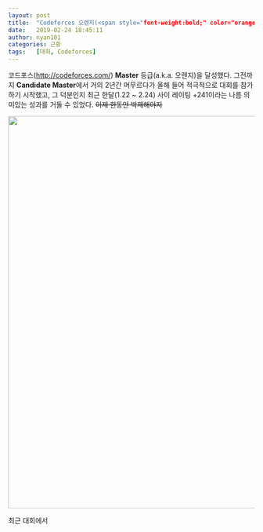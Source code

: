 ```yaml
---
layout: post
title:  "Codeforces 오렌지(<span style="font-weight:bold;" color="orange">Master</span>) 달성 (작성중)"
date:   2019-02-24 18:45:11
author: nyan101
categories: 근황
tags:	[대회, Codeforces]
---
```



코드포스(http://codeforces.com/) <span style="font-weight:bold;" color="orange">Master</span> 등급(a.k.a. 오렌지)을 달성했다. 그전까지 <span style="font-weight:bold;" color="purple">Candidate Master</span>에서 거의 2년간 머무르다가 올해 들어 적극적으로 대회를 참가하기 시작했고, 그 덕분인지 최근 한달(1.22 ~ 2.24) 사이 레이팅 +241이라는 나름 의미있는 성과를 거둘 수 있었다. ~~이제 한동안 박제해야지~~

<img src="/assets/images/2019/02/CF-my-profile-orange.png.png" width="800px">

최근 대회에서 
